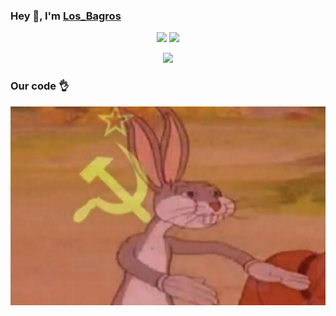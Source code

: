 

### Hey 👋, I'm [Los_Bagros](https://losbagros.eu)


<p align='center'>
    <a href="https://losbagros.eu"><img src="https://img.shields.io/website?label=losbagros.eu&style=for-the-badge&url=https%3A%2F%2Flosbagros.eu"></a>
    <a href="https://discord.bio/p/losbagros"><img src="https://img.shields.io/badge/discord-%237289DA.svg?&style=for-the-badge&logo=discord&logoColor=white"></a>
</p>

<p align='center'>
  <img src="https://github-readme-stats.vercel.app/api?username=losbagros&show_icons=true&count_private=true&theme=dark" width="350">
</p>

### Our code 👌
<p align='center'>
    <img src="/images/our_code.jpg">
</p>
